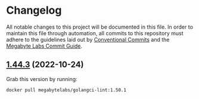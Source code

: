 # Changelog

All notable changes to this project will be documented in this file. In order to maintain this file through automation, all commits to this repository must adhere to the guidelines laid out by [Conventional Commits](https://conventionalcommits.org) and the [Megabyte Labs Commit Guide](https://megabyte.space/docs/contributing/commits).

## [1.44.3](https://gitlab.com/megabyte-labs/docker/codeclimate/golangci-lint/compare/v1.44.2...v1.44.3) (2022-10-24)





Grab this version by running:


```shell
docker pull megabytelabs/golangci-lint:1.50.1
```
